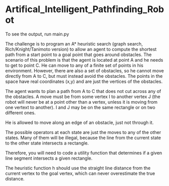 # Artifical_Intelligent_Pathfinding_Robot

To see the output, run main.py

The challenge is to program an A* heuristic search (graph search, Rich/Knight/Tanimoto version)
to allow an agent to compute the shortest path from a start point to a goal point that goes around obstacles.
The scenario of this problem is that the agent is located at point A and he needs to get to point C. 
He can move to any of a finite set of points in his environment. However, there are also a set of obstacles, 
so he cannot move directly from A to C, but must instead avoid the obstacles. 
The points in the space have real coordinates (x,y) and are just the vertices of the obstacles.

The agent wants to plan a path from A to C that does not cut across any of the obstacles.
A move must be from some vertex I to another vertex J (the robot will never be at a point other than a vertex, 
unless it is moving from one vertext to another). I and J may be on the same rectangle or on two different ones.

He is allowed to move along an edge of an obstacle, just not through it.

The possible operators at each state are just the moves to any of the other states. Many of them will be illegal, 
because the line from the current state to the other state intersects a rectangle. 

Therefore, you will need to code a utility function that determines if a given line segment intersects a given rectangle. 

The heuristic function h should use the straight line distance from the current vertex to the goal vertex, 
which can never overestimate the true distance. 
